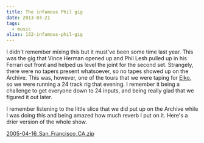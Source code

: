 ```yaml
---
title: The infamous Phil gig
date: 2013-03-21
tags: 
  - music
alias: 132-infamous-phil-gig
---
```


I didn't remember mixing this but it must've been some time last year. This was the gig that Vince Herman opened up and Phil Lesh pulled up in his Ferrari out front and helped us level the joint for the second set. Strangely, there were no tapers present whatsoever, so no tapes showed up on the Archive. This was, however, one of the tours that we were taping for [Elko](http://ignoredbydinosaurs.com/sites/default/files/2005-04-16_San_Francisco_CA.zip), so we were running a 24 track rig that evening. I remember it being a challenge to get everyone down to 24 inputs, and being really glad that we figured it out later.

I remember listening to the little slice that we did put up on the Archive while I was doing this and being amazed how much reverb I put on it. Here's a drier version of the whole show.

[2005-04-16_San_Francisco_CA.zip](http://asset.ibdweb.net/2005-04-16_San_Francisco_CA.zip)
